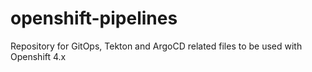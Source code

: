 # openshift-pipelines
Repository for GitOps, Tekton and ArgoCD related files to be used with Openshift 4.x 
